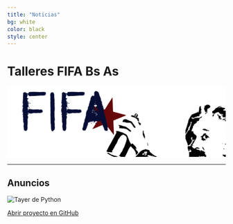 ```yaml
---
title: "Noticias"
bg: white
color: black
style: center
---
```


# Talleres FIFA Bs As
<img width="700" src="img/logo_fifa.png">

---

## Anuncios  
![Tayer de Python](https://raw.githubusercontent.com/fifabsas/talleresfifabsas/master/difusion.png)


<span id="forkongithub">
  <a href="{{ site.source_link }}" class="bg-blue">
    Abrir proyecto en GitHub
  </a>
</span>











